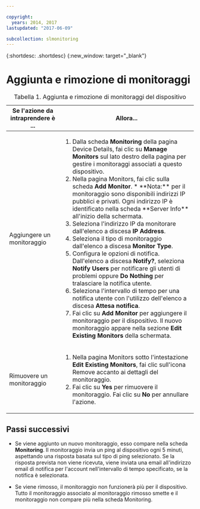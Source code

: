 ```yaml
---

copyright:
  years: 2014, 2017
lastupdated: "2017-06-09"

subcollection: slmonitoring
---
```


{:shortdesc: .shortdesc}
{:new_window: target="_blank"}

# Aggiunta e rimozione di monitoraggi

<table>
   <CAPTION>Tabella 1. Aggiunta e rimozione di monitoraggi del dispositivo</CAPTION>
   <THEAD>
   <TR>
   <th>Se l'azione da intraprendere è ...</th>
   <th>Allora...</th>
   </TR>
   </THEAD>
   <TBODY>
   <tr>
   <td>Aggiungere un monitoraggio</td>
   <td>
   <ol>
   <li>Dalla scheda <b>Monitoring</b> della pagina Device Details, fai clic su <b>Manage Monitors</b> sul lato destro della pagina per gestire i monitoraggi associati a questo dispositivo.</li>
   <li>Nella pagina Monitors, fai clic sulla scheda <b>Add Monitor</b>.
   * **Nota:** per il monitoraggio sono disponibili indirizzi IP pubblici e privati. Ogni indirizzo IP è identificato nella scheda **Server Info** all'inizio della schermata. </li>
   <li>Seleziona l'indirizzo IP da monitorare dall'elenco a discesa <b>IP Address</b>.</li>
   <li>Seleziona il tipo di monitoraggio dall'elenco a discesa <b>Monitor Type</b>.</li>
   <li>Configura le opzioni di notifica. Dall'elenco a discesa <b>Notify?</b>, seleziona <b>Notify Users</b> per notificare gli utenti di problemi oppure <b>Do Nothing</b> per tralasciare la notifica utente.</li>
   <li>Seleziona l'intervallo di tempo per una notifica utente con l'utilizzo dell'elenco a discesa <b>Attesa notifica</b>.</li>
   <li>Fai clic su <b>Add Monitor</b> per aggiungere il monitoraggio per il dispositivo. Il nuovo monitoraggio appare nella sezione <b>Edit Existing Monitors</b> della schermata.</li>
   </ol>
   </td>
   </tr>
   <tr>
   <td>Rimuovere un monitoraggio</td>
   <td>
   <ol>
   <li>Nella pagina Monitors sotto l'intestazione <b>Edit Existing Monitors</b>, fai clic sull'icona Remove accanto ai dettagli del monitoraggio.</li>
   <li>Fai clic su <b>Yes</b> per rimuovere il monitoraggio. Fai clic su <b>No</b> per annullare l'azione.</li>
   </ol>
   </td>
   </tr>
   </TBODY>
   </table>


## Passi successivi

- Se viene aggiunto un nuovo monitoraggio, esso compare nella scheda **Monitoring**. Il monitoraggio invia un ping al dispositivo ogni 5 minuti, aspettando una risposta basata sul tipo di ping selezionato. Se la risposta prevista non viene ricevuta, viene inviata una email all'indirizzo email di notifica per l'account nell'intervallo di tempo specificato, se la notifica è selezionata. 

- Se viene rimosso, il monitoraggio non funzionerà più per il dispositivo. Tutto il monitoraggio associato al monitoraggio rimosso smette e il monitoraggio non compare più nella scheda Monitoring.
